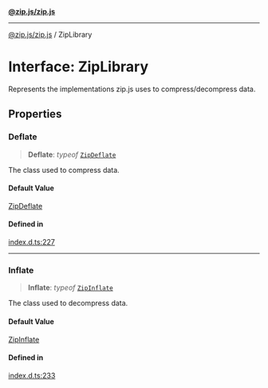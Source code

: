 [**@zip.js/zip.js**](../README.md)

***

[@zip.js/zip.js](../globals.md) / ZipLibrary

# Interface: ZipLibrary

Represents the implementations zip.js uses to compress/decompress data.

## Properties

### Deflate

> **Deflate**: *typeof* [`ZipDeflate`](../classes/ZipDeflate.md)

The class used to compress data.

#### Default Value

[ZipDeflate](../classes/ZipDeflate.md)

#### Defined in

[index.d.ts:227](https://github.com/gildas-lormeau/zip.js/blob/24ecd74cb4237f29fe97eb10cff1144c3877ce3d/index.d.ts#L227)

***

### Inflate

> **Inflate**: *typeof* [`ZipInflate`](../classes/ZipInflate.md)

The class used to decompress data.

#### Default Value

[ZipInflate](../classes/ZipInflate.md)

#### Defined in

[index.d.ts:233](https://github.com/gildas-lormeau/zip.js/blob/24ecd74cb4237f29fe97eb10cff1144c3877ce3d/index.d.ts#L233)
